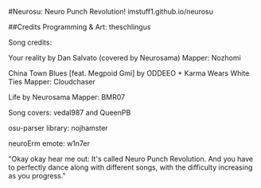 #Neurosu: Neuro Punch Revolution!
imstuff1.github.io/neurosu

##Credits
Programming & Art: 
theschlingus

Song credits:

Your reality by Dan Salvato (covered by Neurosama)
Mapper: Nozhomi

China Town Blues [feat. Megpoid Gmi] by ODDEEO + Karma Wears White Ties
Mapper: Cloudchaser

Life by Neurosama 
Mapper: BMR07

Song covers: 
vedal987 and QueenPB

osu-parser library:
nojhamster

neuroErm emote:
w1n7er

"Okay okay hear me out: It's called Neuro Punch Revolution. And you have to perfectly dance along with different songs, with the difficulty increasing as you progress."
